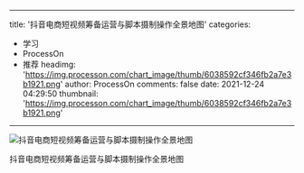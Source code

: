 
---
title: '抖音电商短视频筹备运营与脚本摄制操作全景地图'
categories: 
 - 学习
 - ProcessOn
 - 推荐
headimg: 'https://img.processon.com/chart_image/thumb/6038592cf346fb2a7e3b1921.png'
author: ProcessOn
comments: false
date: 2021-12-24 04:29:50
thumbnail: 'https://img.processon.com/chart_image/thumb/6038592cf346fb2a7e3b1921.png'
---

<div>   
<img class="thumb" alt="抖音电商短视频筹备运营与脚本摄制操作全景地图" src="https://img.processon.com/chart_image/thumb/6038592cf346fb2a7e3b1921.png" referrerpolicy="no-referrer">
<p>抖音电商短视频筹备运营与脚本摄制操作全景地图</p>  
</div>
            